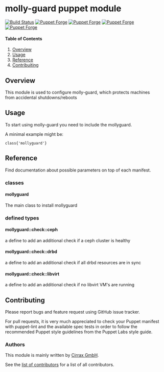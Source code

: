 # molly-guard puppet module

[![Build Status](https://travis-ci.org/cirrax/puppet-mollyguard.svg?branch=master)](https://travis-ci.org/cirrax/puppet-mollyguard)
[![Puppet Forge](https://img.shields.io/puppetforge/v/cirrax/mollyguard.svg?style=flat-square)](https://forge.puppetlabs.com/cirrax/mollyguard)
[![Puppet Forge](https://img.shields.io/puppetforge/dt/cirrax/mollyguard.svg?style=flat-square)](https://forge.puppet.com/cirrax/mollyguard)
[![Puppet Forge](https://img.shields.io/puppetforge/e/cirrax/mollyguard.svg?style=flat-square)](https://forge.puppet.com/cirrax/mollyguard)
[![Puppet Forge](https://img.shields.io/puppetforge/f/cirrax/mollyguard.svg?style=flat-square)](https://forge.puppet.com/cirrax/mollyguard)

#### Table of Contents

1. [Overview](#overview)
1. [Usage](#usage)
1. [Reference](#reference)
1. [Contribuiting](#contributing)


## Overview

This module is used to configure molly-guard, which protects machines from accidental shutdowns/reboots

## Usage

To start using molly-guard you need to include the mollyguard.

A minimal example might be:

~~~
class{'mollyguard'}

~~~

## Reference
Find documentation about possible parameters on top of each manifest.

### classes
#### mollyguard
The main class to install mollyguard

### defined types
#### mollyguard::check::ceph
a define to add an additional check if a ceph cluster is healthy

#### mollyguard::check::drbd
a define to add an additional check if all drbd resources are in sync

#### mollyguard::check::libvirt
a define to add an additional check if no libvirt VM's are running

## Contributing

Please report bugs and feature request using GitHub issue tracker.

For pull requests, it is very much appreciated to check your Puppet manifest with puppet-lint
and the available spec tests  in order to follow the recommended Puppet style guidelines
from the Puppet Labs style guide.

### Authors

This module is mainly written by [Cirrax GmbH](https://cirrax.com).

See the [list of contributors](https://github.com/cirrax/puppet-mollyguard/graphs/contributors)
for a list of all contributors.
